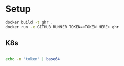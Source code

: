 # Setup

```sh
docker build -t ghr .
docker run -e GITHUB_RUNNER_TOKEN=<TOKEN_HERE> ghr
```

## K8s 

```sh

echo -n 'token' | base64

```
